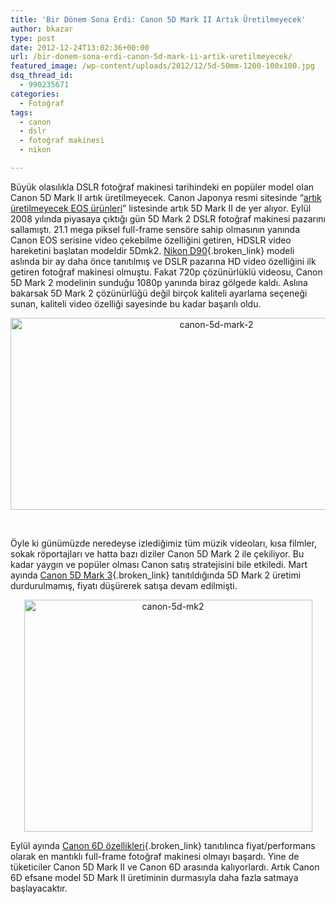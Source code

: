 ```yaml
---
title: 'Bir Dönem Sona Erdi: Canon 5D Mark II Artık Üretilmeyecek'
author: bkazar
type: post
date: 2012-12-24T13:02:36+00:00
url: /bir-donem-sona-erdi-canon-5d-mark-ii-artik-uretilmeyecek/
featured_image: /wp-content/uploads/2012/12/5d-50mm-1200-100x100.jpg
dsq_thread_id:
  - 990235671
categories:
  - Fotoğraf
tags:
  - canon
  - dslr
  - fotoğraf makinesi
  - nikon

---
```

Büyük olasılıkla DSLR fotoğraf makinesi tarihindeki en popüler model olan Canon 5D Mark II artık üretilmeyecek. Canon Japonya resmi sitesinde “[artık üretilmeyecek EOS ürünleri][1]” listesinde artık 5D Mark II de yer alıyor. Eylül 2008 yılında piyasaya çıktığı gün 5D Mark 2 DSLR fotoğraf makinesi pazarını sallamıştı. 21.1 mega piksel full-frame sensöre sahip olmasının yanında Canon EOS serisine video çekebilme özelliğini getiren, HDSLR video hareketini başlatan modeldir 5Dmk2. [Nikon D90][2]{.broken_link} modeli aslında bir ay daha önce tanıtılmış ve DSLR pazarına HD video özelliğini ilk getiren fotoğraf makinesi olmuştu. Fakat 720p çözünürlüklü videosu, Canon 5D Mark 2 modelinin sunduğu 1080p yanında biraz gölgede kaldı. Aslına bakarsak 5D Mark 2 çözünürlüğü değil birçok kaliteli ayarlama seçeneği sunan, kaliteli video özelliği sayesinde bu kadar başarılı oldu.

<p style="text-align: center;">
  <img class="aligncenter  wp-image-10125" alt="canon-5d-mark-2" src="https://www.murekkep.org/wp-content/uploads/2012/12/canon-5d-mark-2.png" width="643" height="307" srcset="https://www.murekkep.org/wp-content/uploads/2012/12/canon-5d-mark-2.png 1256w, https://www.murekkep.org/wp-content/uploads/2012/12/canon-5d-mark-2-400x191.png 400w, https://www.murekkep.org/wp-content/uploads/2012/12/canon-5d-mark-2-50x23.png 50w, https://www.murekkep.org/wp-content/uploads/2012/12/canon-5d-mark-2-125x59.png 125w, https://www.murekkep.org/wp-content/uploads/2012/12/canon-5d-mark-2-300x143.png 300w, https://www.murekkep.org/wp-content/uploads/2012/12/canon-5d-mark-2-580x277.png 580w" sizes="(max-width: 643px) 100vw, 643px" />
</p>

&nbsp;

Öyle ki günümüzde neredeyse izlediğimiz tüm müzik videoları, kısa filmler, sokak röportajları ve hatta bazı diziler Canon 5D Mark 2 ile çekiliyor. Bu kadar yaygın ve popüler olması Canon satış stratejisini bile etkiledi. Mart ayında [Canon 5D Mark 3][3]{.broken_link} tanıtıldığında 5D Mark 2 üretimi durdurulmamış, fiyatı düşürerek satışa devam edilmişti.

<p style="text-align: center;">
  <img class="aligncenter  wp-image-10126" alt="canon-5d-mk2" src="https://www.murekkep.org/wp-content/uploads/2012/12/5d-50mm-1200.jpg" width="461" height="371" srcset="https://www.murekkep.org/wp-content/uploads/2012/12/5d-50mm-1200.jpg 1200w, https://www.murekkep.org/wp-content/uploads/2012/12/5d-50mm-1200-400x322.jpg 400w, https://www.murekkep.org/wp-content/uploads/2012/12/5d-50mm-1200-50x40.jpg 50w, https://www.murekkep.org/wp-content/uploads/2012/12/5d-50mm-1200-125x100.jpg 125w, https://www.murekkep.org/wp-content/uploads/2012/12/5d-50mm-1200-248x200.jpg 248w, https://www.murekkep.org/wp-content/uploads/2012/12/5d-50mm-1200-378x305.jpg 378w" sizes="(max-width: 461px) 100vw, 461px" />
</p>

Eylül ayında [Canon 6D özellikleri][4]{.broken_link} tanıtılınca fiyat/performans olarak en mantıklı full-frame fotoğraf makinesi olmayı başardı. Yine de tüketiciler Canon 5D Mark II ve Canon 6D arasında kalıyorlardı. Artık Canon 6D efsane model 5D Mark II üretiminin durmasıyla daha fazla satmaya başlayacaktır.

 [1]: http://cweb.canon.jp/eos/lineup/old-products/index.html
 [2]: http://www.turknikon.com/nikon-govdeler/dx-format/nikon-d90 "nikon d90"
 [3]: https://www.murekkep.org/canon-eos-5d-mark-iii-22-3mp-3-2-slr-dijital-fotograf-makinesi-8055 "canon 5d mark 3 özellikleri"
 [4]: https://www.murekkep.org/canon-eos-6d-ozellikleri-9992 "canon 6d özellikleri"